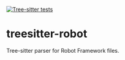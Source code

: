 
[![Tree-sitter tests](https://github.com/Hubro/tree-sitter-robot/actions/workflows/test.yaml/badge.svg)](https://github.com/Hubro/tree-sitter-robot/actions/workflows/test.yaml)

# treesitter-robot

Tree-sitter parser for Robot Framework files.
